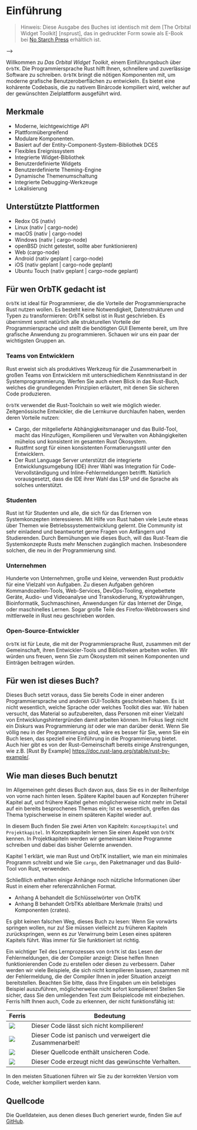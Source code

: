 # Einführung

> Hinweis: Diese Ausgabe des Buches ist identisch mit dem [The Orbital Widget Toolkit]
> [nsprust], das in gedruckter Form sowie als E-Book bei [No Starch Press][nsporbtk] erhältlich ist.

[nsporbtk]: https://nostarch.com/orbtk
[nsp]: https://nostarch.com/
-->

Willkommen zu *Das Orbital Widget Toolkit*, einem Einführungsbuch über
`OrbTK`.  Die Programmiersprache Rust hilft Ihnen, schnellere und
zuverlässige Software zu schreiben.  `OrbTK` bringt die nötigen
Komponenten mit, um moderne grafische Benutzeroberflächen zu
entwickeln.  Es bietet eine kohärente Codebasis, die zu nativem
Binärcode kompiliert wird, welcher auf der gewünschten Zielplattform
ausgeführt wird.

## Merkmale

* Moderne, leichtgewichtige API
* Plattformübergreifend
* Modulare Komponenten.
* Basiert auf der Entity-Component-System-Bibliothek DCES
* Flexibles Ereignissystem
* Integrierte Widget-Bibliothek
* Benutzerdefinierte Widgets
* Benutzerdefinierte Theming-Engine
* Dynamische Themenumschaltung
* Integrierte Debugging-Werkzeuge
* Lokalisierung

## Unterstützte Plattformen

* Redox OS (nativ)
* Linux (nativ | cargo-node)
* macOS (nativ | cargo-node)
* Windows (nativ | cargo-node)
* openBSD (nicht getestet, sollte aber funktionieren)
* Web (cargo-node)
* Android (nativ geplant | cargo-node)
* iOS (nativ geplant | cargo-node geplant)
* Ubuntu Touch (nativ geplant | cargo-node geplant)

## Für wen OrbTK gedacht ist

`OrbTK` ist ideal für Programmierer, die die Vorteile der
Programmiersprache Rust nutzen wollen.  Es besteht keine
Notwendigkeit, Datenstrukturen und Typen zu transformieren: OrbTK
selbst ist in Rust geschrieben.  Es übernimmt somit natürlich alle
strukturellen Vorteile der Programmiersprache und stellt die
benötigten GUI Elemente bereit, um Ihre grafische Anwendung zu
programmieren.  Schauen wir uns ein paar der wichtigsten Gruppen an.

### Teams von Entwicklern

Rust erweist sich als produktives Werkzeug für die Zusammenarbeit in
großen Teams von Entwicklern mit unterschiedlichem Kenntnisstand in
der Systemprogrammierung.  Werfen Sie auch einen Blick in das
Rust-Buch, welches die grundlegenden Prinzipien erläutert, mit denen
Sie sicheren Code produzieren.

`OrbTK` verwendet die Rust-Toolchain so weit wie möglich wieder.
Zeitgenössische Entwickler, die die Lernkurve durchlaufen haben, werden deren Vorteile nutzen:

* Cargo, der mitgelieferte Abhängigkeitsmanager und das Build-Tool,
  macht das Hinzufügen, Kompilieren und Verwalten von Abhängigkeiten
  mühelos und konsistent im gesamten Rust Ökosystem.
* Rustfmt sorgt für einen konsistenten Formatierungsstil unter den
  Entwicklern.
* Der Rust Language Server unterstützt die integrierte
  Entwicklungsumgebung (IDE) ihrer Wahl was Integration für
  Code-Vervollständigung und Inline-Fehlermeldungen
  betrifft. Natürlich vorausgesetzt, dass die IDE ihrer Wahl das LSP
  und die Sprache als solches unterstützt.

### Studenten

Rust ist für Studenten und alle, die sich für das Erlernen von
Systemkonzepten interessieren.  Mit Hilfe von Rust haben viele Leute
etwas über Themen wie Betriebssystementwicklung gelernt.  Die
Community ist sehr einladend und beantwortet gerne Fragen von
Anfängern und Studierenden.  Durch Bemühungen wie dieses Buch, will
das Rust-Team die Systemkonzepte Rusts mehr Menschen zugänglich
machen.  Insbesondere solchen, die neu in der Programmierung sind.

### Unternehmen

Hunderte von Unternehmen, große und kleine, verwenden Rust produktiv
für eine Vielzahl von Aufgaben.  Zu diesen Aufgaben gehören
Kommandozeilen-Tools, Web-Services, DevOps-Tooling, eingebettete
Geräte, Audio- und Videoanalyse und Transkodierung, Kryptowährungen,
Bioinformatik, Suchmaschinen, Anwendungen für das Internet der Dinge,
oder maschinelles Lernen.  Sogar große Teile des Firefox-Webbrowsers
sind mittlerweile in Rust neu geschrieben worden.

### Open-Source-Entwickler

`OrbTK` ist für Leute, die mit der Programmiersprache Rust, zusammen
mit der Gemeinschaft, ihren Entwickler-Tools und Bibliotheken arbeiten
wollen.  Wir würden uns freuen, wenn Sie zum Ökosystem mit seinen
Komponenten und Einträgen beitragen würden.

## Für wen ist dieses Buch?

Dieses Buch setzt voraus, dass Sie bereits Code in einer anderen
Programmiersprache und anderen GUI-Toolkits geschrieben haben.  Es ist
nicht wesentlich, welche Sprache oder welches Toolkit dies war.  Wir
haben versucht, das Material so aufzubereiten, dass Personen mit einer
Vielzahl von Entwicklungshintergründen damit arbeiten können.  Im
Fokus liegt nicht ein Diskurs was Programmierung *ist* oder wie man
darüber denkt.  Wenn Sie völlig neu in der Programmierung sind, wäre
es besser für Sie, wenn Sie ein Buch lesen, das speziell eine
Einführung in die Programmierung bietet. Auch hier gibt es von der
Rust-Gemeinschaft bereits einige Anstrengungen, wie z.B. [Rust By
Example] https://doc.rust-lang.org/stable/rust-by-example/.

## Wie man dieses Buch benutzt

Im Allgemeinen geht dieses Buch davon aus, dass Sie es in der
Reihenfolge von vorne nach hinten lesen.  Spätere Kapitel bauen auf
Konzepten früherer Kapitel auf, und frühere Kapitel gehen
möglicherweise nicht mehr im Detail auf ein bereits besprochenes
Themas ein; Ist es wesentlich, greifen das Thema typischerweise in
einem späteren Kapitel wieder auf.

In diesem Buch finden Sie zwei Arten von Kapiteln: `Konzeptkapitel` und `Projektkapitel`.
In Konzeptkapiteln lernen Sie einen Aspekt von `OrbTK` kennen.  In
Projektkapiteln werden wir gemeinsam kleine Programme schreiben und
dabei das bisher Gelernte anwenden.

Kapitel 1 erklärt, wie man Rust und OrbTK installiert, wie man ein
minimales Programm schreibt und wie Sie `cargo`, den Paketmanager und
das Build-Tool von Rust, verwenden.

Schließlich enthalten einige Anhänge noch nützliche Informationen über
Rust in einem eher referenzähnlichen Format.

* Anhang A behandelt die Schlüsselwörter von OrbTK
* Anhang B behandelt OrbTKs ableitbare Merkmale (traits) und Komponenten (crates).

Es gibt keinen falschen Weg, dieses Buch zu lesen: Wenn Sie vorwärts
springen wollen, nur zu!  Sie müssen vielleicht zu früheren Kapiteln
zurückspringen, wenn es zur Verwirrung beim Lesen eines späteren
Kapitels führt.  Was immer für Sie funktioniert ist richtig.
<span id="ferris"></span>

Ein wichtiger Teil des Lernprozesses von `OrbTK` ist das Lesen der
Fehlermeldungen, die der Compiler anzeigt: Diese helfen Ihnen
funktionierenden Code zu erstellen oder diesen zu verbessern. Daher
werden wir viele Beispiele, die sich nicht kompilieren lassen,
zusammen mit der Fehlermeldung, die der Compiler Ihnen in jeder
Situation anzeigt bereitstellen. Beachten Sie bitte, dass Ihre
Eingaben um ein beliebiges Beispiel auszuführen, möglicherweise nicht
sofort kompilieren! Stellen Sie sicher, dass Sie den umliegenden Text
zum Beispielcode mit einbeziehen. Ferris hilft Ihnen auch, Code zu
erkennen, der nicht funktionsfähig ist:

| Ferris | Bedeutung |
|------------------------------------------------------------------------|--------------------------------------------------|
| <img src="img/ferris/does_not_compile.svg" class="ferris-explain"/> | Dieser Code lässt sich nicht kompilieren!                      |
| <img src="img/ferris/panics.svg" class="ferris-explain"/> | Dieser Code ist panisch und verweigert die Zusammenarbeit!                                |
| <img src="img/ferris/unsafe.svg" class="ferris-explain"/> | Dieser Quellcode enthält unsicheren Code.            |
| <img src="img/ferris/not_desired_behavior.svg" class="ferris-explain"/>| Dieser Code erzeugt nicht das gewünschte Verhalten. |

In den meisten Situationen führen wir Sie zu der korrekten Version vom Code, welcher kompiliert werden kann.

## Quellcode

Die Quelldateien, aus denen dieses Buch generiert wurde, finden Sie auf [GitHub][book].

[book]: https://github.com/redox-os/orbtk-book/tree/master/src
